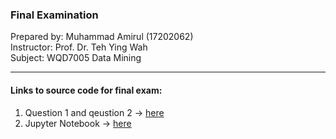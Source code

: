 ### Final Examination

Prepared by: Muhammad Amirul (17202062)<br>
Instructor: Prof. Dr. Teh Ying Wah<br>
Subject: WQD7005 Data Mining<br>

-------------------------------
#### Links to source code for final exam:
1. Question 1 and qeustion 2 -> <a href="https://youtu.be/vgq0HLwbgVo">here</a>
2. Jupyter Notebook -> <a href="https://github.com/muhdamirulsamsul/Final_DM/blob/master/Part%202%20Amirul.ipynb">here</a>
